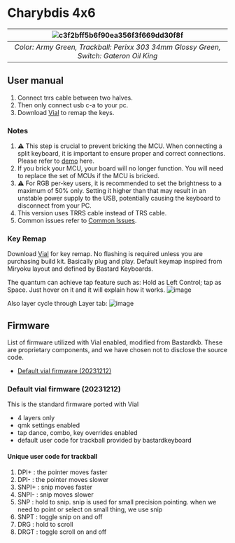# Charybdis 4x6

| ![c3f2bff5b6f90ea356f3f669dd30f8f](https://github.com/superxc3/xcmkb/assets/79617315/09a8ae69-adf8-49d5-a759-d1ff4b23efe9) |
|:--:|
| *Color: Army Green, Trackball: Perixx 303 34mm Glossy Green, Switch: Gateron Oil King* |

## User manual 
1. Connect trrs cable between two halves.
2. Then only connect usb c-a to your pc. 
3. Download [Vial](https://get.vial.today/download/) to remap the keys. 

### Notes
1. :warning: This step is crucial to prevent bricking the MCU. When connecting a split keyboard, it is important to ensure proper and correct connections. Please refer to [demo](https://www.instagram.com/tv/CdpYrWBJuD9/?igshid=YmMyMTA2M2Y=) here.
2. If you brick your MCU, your board will no longer function. You will need to replace the set of MCUs if the MCU is bricked.
3. :warning: For RGB per-key users, it is recommended to set the brightness to a maximum of 50% only. Setting it higher than that may result in an unstable power supply to the USB, potentially causing the keyboard to disconnect from your PC.
4. This version uses TRRS cable instead of TRS cable. 
5. Common issues refer to [Common Issues](https://github.com/superxc3/xcmkb/blob/main/list%20of%20guide/common%20issues.md).


### Key Remap
Download [Vial](https://get.vial.today/download/) for key remap. No flashing is required unless you are purchasing build kit. Basically plug and play. Default keymap inspired from Miryoku layout and defined by Bastard Keyboards. 


The quantum can achieve tap feature such as: Hold as Left Control; tap as Space. Just hover on it and it will explain how it works.
![image](https://user-images.githubusercontent.com/79617315/208881636-7c6481e0-e320-4ad1-b727-bb4b7e0616f4.png)

Also layer cycle through Layer tab:
![image](https://user-images.githubusercontent.com/79617315/208881348-fc678b95-c729-4dff-94a2-946d5032845c.png)




## Firmware

List of firmware utilized with Vial enabled, modified from Bastardkb. These are proprietary components, and we have chosen not to disclose the source code.
  - [Default vial firmware (20231212)](#default-vial-firmware-20231212)


### Default vial firmware (20231212)
This is the standard firmware ported with Vial
- 4 layers only
- qmk settings enabled
- tap dance, combo, key overrides enabled
- default user code for trackball provided by bastardkeyboard

#### Unique user code for trackball
1. DPI+ : the pointer moves faster
2. DPI- : the pointer moves slower
3. SNPI+ : snip moves faster
4. SNPI- : snip moves slower
5. SNP : hold to snip. snip is used for small precision pointing. when we need to point or select on small thing, we use snip
6. SNPT : toggle snip on and off
7. DRG : hold to scroll
8. DRGT : toggle scroll on and off

